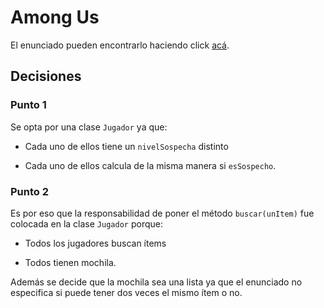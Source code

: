 # Among Us

El enunciado pueden encontrarlo haciendo click [acá](Enunciado.md).

## Decisiones

### Punto 1

Se opta por una clase `Jugador` ya que:

* Cada uno de ellos tiene un `nivelSospecha` distinto

* Cada uno de ellos calcula de la misma manera si `esSospecho`.

### Punto 2

Es por eso que la responsabilidad de poner el método `buscar(unItem)` fue colocada en la clase `Jugador` porque:

* Todos los jugadores buscan ítems

* Todos tienen mochila. 

Además se decide que la mochila sea una lista ya que el enunciado no especifica si puede tener dos veces el mismo ítem o no.